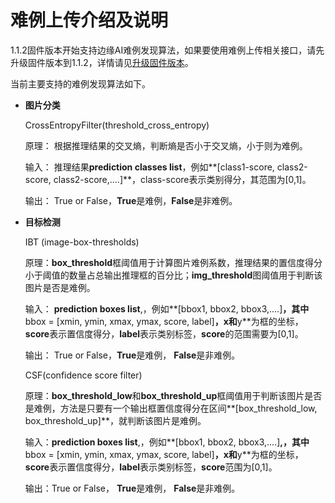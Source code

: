 # 难例上传介绍及说明<a name="hilens_05_0068"></a>

1.1.2固件版本开始支持边缘AI难例发现算法，如果要使用难例上传相关接口，请先升级固件版本到1.1.2，详情请见[升级固件版本](https://support.huaweicloud.com/usermanual-hilens/hilens_02_0015.html)。

当前主要支持的难例发现算法如下。

-   **图片分类**

    CrossEntropyFilter\(threshold\_cross\_entropy\)

    原理： 根据推理结果的交叉熵，判断熵是否小于交叉熵，小于则为难例。

    输入： 推理结果**prediction classes list**，例如**\[class1-score, class2-score, class2-score,....\]**，class-score表示类别得分，其范围为\[0,1\]。

    输出： True or False，**True**是难例，**False**是非难例。


-   **目标检测**

    IBT \(image-box-thresholds\)

    原理：**box\_threshold**框阈值用于计算图片难例系数，推理结果的置信度得分小于阈值的数量占总输出推理框的百分比；**img\_threshold**图阈值用于判断该图片是否是难例。

    输入：  **prediction boxes list**,，例如**\[bbox1, bbox2, bbox3,....\]**，其中**bbox = \[xmin, ymin, xmax, ymax, score, label\]**，**x**和**y**为框的坐标，**score**表示置信度得分，**label**表示类别标签，**score**的范围需要为\[0,1\]。

    输出： True or False，**True**是难例，  **False**是非难例。

    CSF\(confidence score filter\)

    原理：**box\_threshold\_low**和**box\_threshold\_up**框阈值用于判断该图片是否是难例，方法是只要有一个输出框置信度得分在区间**\[box\_threshold\_low, box\_threshold\_up\]**，就判断该图片是难例。

    输入：**prediction boxes list**,，例如**\[bbox1, bbox2, bbox3,....\]**,，其中**bbox = \[xmin, ymin, xmax, ymax, score, label\]**，**x**和**y**为框的坐标，**score**表示置信度得分，**label**表示类别标签，**score**范围为\[0,1\]。

    输出：True or False，  **True**是难例，  **False**是非难例。


